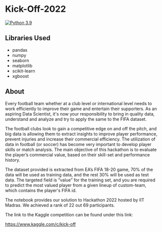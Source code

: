 # Kick-Off-2022

[![Python 3.9](https://img.shields.io/badge/python-3.9-blue.svg)](https://www.python.org/downloads/release/python-390/)

## Libraries Used

- pandas
- numpy
- seaborn
- matplotlib
- scikit-learn
- xgboost

## About

Every football team whether at a club level or international level needs to work efficiently to improve their game and entertain their supporters. As an aspiring Data Scientist, it's now your responsibility to bring in quality data, understand and analyze and try to apply the same to the FIFA dataset.

The football clubs look to gain a competitive edge on and off the pitch, and big data is allowing them to extract insights to improve player performance, prevent injuries and increase their commercial efficiency. The utilization of data in football (or soccer) has become very important to develop player skills or match analysis. The main objective of this hackathon is to evaluate the player’s commercial value, based on their skill-set and performance history.

The dataset provided is extracted from EA’s FIFA 18-20 game, 70% of the data will be used as training data, and the rest 30% will be used as test data. The targeted field is “value” for the training set, and you are required to predict the most valued player from a given lineup of custom-team, which contains the player's FIFA id.

The notebook provides our solution to Hackathon 2022 hosted by IIT Madras. We achieved a rank of 22 out 69 participants.

The link to the Kaggle competition can be found under this link:

https://www.kaggle.com/c/kick-off
